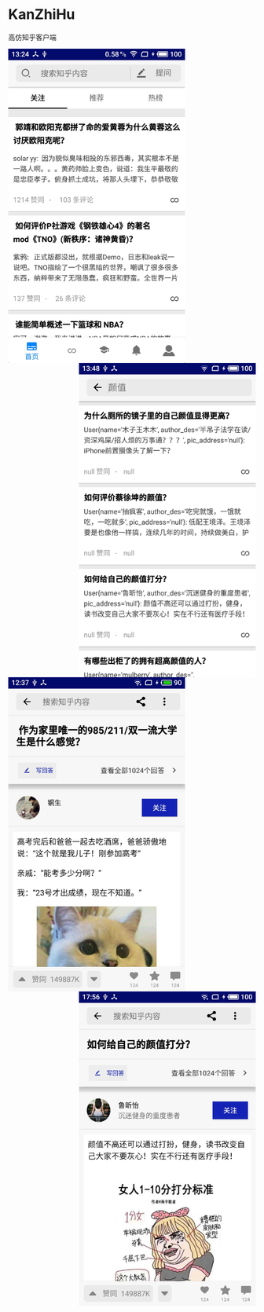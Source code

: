 # KanZhiHu
高仿知乎客户端

 <img src="./Img/推荐页示例.jpg" width = "360" alt="推荐页示例" align=left />
 
 <img src="./Img/搜索页示例.jpg" width = "360" alt="搜索页示例" align=right />
<br><br>
 <img src="./Img/答案页示例1.jpg" width = "360" alt="答案页示例1" align=left />
 
 <img src="./Img/答案页示例3.jpg" width = "360" alt="答案页示例3" align=right />


